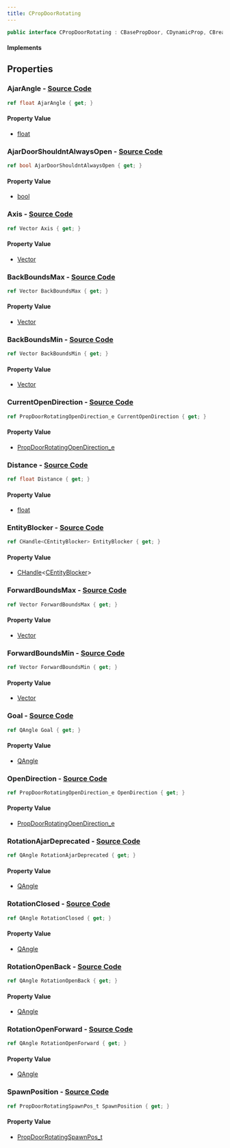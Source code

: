 ```yaml
---
title: CPropDoorRotating
---
```


```csharp
public interface CPropDoorRotating : CBasePropDoor, CDynamicProp, CBreakableProp, CBaseProp, CBaseAnimGraph, CBaseModelEntity, CBaseEntity, CEntityInstance, ISchemaClass<CEntityInstance>, ISchemaClass<CBaseEntity>, ISchemaClass<CBaseModelEntity>, ISchemaClass<CBaseAnimGraph>, ISchemaClass<CBaseProp>, ISchemaClass<CBreakableProp>, ISchemaClass<CDynamicProp>, ISchemaClass<CBasePropDoor>, ISchemaClass<CPropDoorRotating>, ISchemaField, ISchemaClass, INativeHandle
```

#### Implements

## Properties

### **AjarAngle** - [Source Code](https://github.com/swiftly-solution/swiftlys2/blob/main/managed/src/SwiftlyS2.Generated/Schemas/Interfaces/CPropDoorRotating.cs#L26)

```csharp
ref float AjarAngle { get; }
```

#### Property Value

- [float](https://learn.microsoft.com/dotnet/api/system.single)

### **AjarDoorShouldntAlwaysOpen** - [Source Code](https://github.com/swiftly-solution/swiftlys2/blob/main/managed/src/SwiftlyS2.Generated/Schemas/Interfaces/CPropDoorRotating.cs#L46)

```csharp
ref bool AjarDoorShouldntAlwaysOpen { get; }
```

#### Property Value

- [bool](https://learn.microsoft.com/dotnet/api/system.boolean)

### **Axis** - [Source Code](https://github.com/swiftly-solution/swiftlys2/blob/main/managed/src/SwiftlyS2.Generated/Schemas/Interfaces/CPropDoorRotating.cs#L16)

```csharp
ref Vector Axis { get; }
```

#### Property Value

- [Vector](/docs/api/shared/natives/vector)

### **BackBoundsMax** - [Source Code](https://github.com/swiftly-solution/swiftlys2/blob/main/managed/src/SwiftlyS2.Generated/Schemas/Interfaces/CPropDoorRotating.cs#L44)

```csharp
ref Vector BackBoundsMax { get; }
```

#### Property Value

- [Vector](/docs/api/shared/natives/vector)

### **BackBoundsMin** - [Source Code](https://github.com/swiftly-solution/swiftlys2/blob/main/managed/src/SwiftlyS2.Generated/Schemas/Interfaces/CPropDoorRotating.cs#L42)

```csharp
ref Vector BackBoundsMin { get; }
```

#### Property Value

- [Vector](/docs/api/shared/natives/vector)

### **CurrentOpenDirection** - [Source Code](https://github.com/swiftly-solution/swiftlys2/blob/main/managed/src/SwiftlyS2.Generated/Schemas/Interfaces/CPropDoorRotating.cs#L24)

```csharp
ref PropDoorRotatingOpenDirection_e CurrentOpenDirection { get; }
```

#### Property Value

- [PropDoorRotatingOpenDirection_e](/docs/api/shared/schemadefinitions/propdoorrotatingopendirection_e)

### **Distance** - [Source Code](https://github.com/swiftly-solution/swiftlys2/blob/main/managed/src/SwiftlyS2.Generated/Schemas/Interfaces/CPropDoorRotating.cs#L18)

```csharp
ref float Distance { get; }
```

#### Property Value

- [float](https://learn.microsoft.com/dotnet/api/system.single)

### **EntityBlocker** - [Source Code](https://github.com/swiftly-solution/swiftlys2/blob/main/managed/src/SwiftlyS2.Generated/Schemas/Interfaces/CPropDoorRotating.cs#L48)

```csharp
ref CHandle<CEntityBlocker> EntityBlocker { get; }
```

#### Property Value

- [CHandle](/docs/api/shared/natives/chandle-1)<[CEntityBlocker](/docs/api/shared/schemadefinitions/centityblocker)>

### **ForwardBoundsMax** - [Source Code](https://github.com/swiftly-solution/swiftlys2/blob/main/managed/src/SwiftlyS2.Generated/Schemas/Interfaces/CPropDoorRotating.cs#L40)

```csharp
ref Vector ForwardBoundsMax { get; }
```

#### Property Value

- [Vector](/docs/api/shared/natives/vector)

### **ForwardBoundsMin** - [Source Code](https://github.com/swiftly-solution/swiftlys2/blob/main/managed/src/SwiftlyS2.Generated/Schemas/Interfaces/CPropDoorRotating.cs#L38)

```csharp
ref Vector ForwardBoundsMin { get; }
```

#### Property Value

- [Vector](/docs/api/shared/natives/vector)

### **Goal** - [Source Code](https://github.com/swiftly-solution/swiftlys2/blob/main/managed/src/SwiftlyS2.Generated/Schemas/Interfaces/CPropDoorRotating.cs#L36)

```csharp
ref QAngle Goal { get; }
```

#### Property Value

- [QAngle](/docs/api/shared/natives/qangle)

### **OpenDirection** - [Source Code](https://github.com/swiftly-solution/swiftlys2/blob/main/managed/src/SwiftlyS2.Generated/Schemas/Interfaces/CPropDoorRotating.cs#L22)

```csharp
ref PropDoorRotatingOpenDirection_e OpenDirection { get; }
```

#### Property Value

- [PropDoorRotatingOpenDirection_e](/docs/api/shared/schemadefinitions/propdoorrotatingopendirection_e)

### **RotationAjarDeprecated** - [Source Code](https://github.com/swiftly-solution/swiftlys2/blob/main/managed/src/SwiftlyS2.Generated/Schemas/Interfaces/CPropDoorRotating.cs#L28)

```csharp
ref QAngle RotationAjarDeprecated { get; }
```

#### Property Value

- [QAngle](/docs/api/shared/natives/qangle)

### **RotationClosed** - [Source Code](https://github.com/swiftly-solution/swiftlys2/blob/main/managed/src/SwiftlyS2.Generated/Schemas/Interfaces/CPropDoorRotating.cs#L30)

```csharp
ref QAngle RotationClosed { get; }
```

#### Property Value

- [QAngle](/docs/api/shared/natives/qangle)

### **RotationOpenBack** - [Source Code](https://github.com/swiftly-solution/swiftlys2/blob/main/managed/src/SwiftlyS2.Generated/Schemas/Interfaces/CPropDoorRotating.cs#L34)

```csharp
ref QAngle RotationOpenBack { get; }
```

#### Property Value

- [QAngle](/docs/api/shared/natives/qangle)

### **RotationOpenForward** - [Source Code](https://github.com/swiftly-solution/swiftlys2/blob/main/managed/src/SwiftlyS2.Generated/Schemas/Interfaces/CPropDoorRotating.cs#L32)

```csharp
ref QAngle RotationOpenForward { get; }
```

#### Property Value

- [QAngle](/docs/api/shared/natives/qangle)

### **SpawnPosition** - [Source Code](https://github.com/swiftly-solution/swiftlys2/blob/main/managed/src/SwiftlyS2.Generated/Schemas/Interfaces/CPropDoorRotating.cs#L20)

```csharp
ref PropDoorRotatingSpawnPos_t SpawnPosition { get; }
```

#### Property Value

- [PropDoorRotatingSpawnPos_t](/docs/api/shared/schemadefinitions/propdoorrotatingspawnpos_t)

